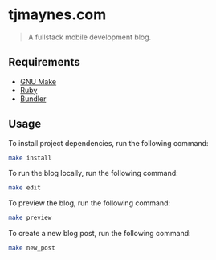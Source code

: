 # tjmaynes.com
> A fullstack mobile development blog.

## Requirements

- [GNU Make](https://www.gnu.org/software/make/)
- [Ruby](https://www.ruby-lang.org/en/)
- [Bundler](https://bundler.io/)

## Usage

To install project dependencies, run the following command:
```bash
make install
```

To run the blog locally, run the following command:
```bash
make edit
``` 

To preview the blog, run the following command:
```bash
make preview
```

To create a new blog post, run the following command:
```bash
make new_post
```
